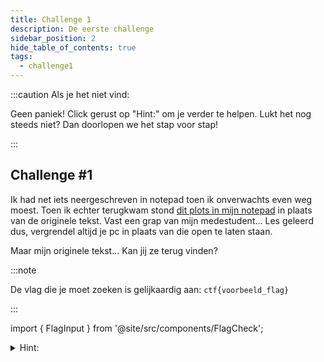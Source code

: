 ```yaml
---
title: Challenge 1
description: De eerste challenge
sidebar_position: 2
hide_table_of_contents: true
tags:
  - challenge1
---
```

:::caution Als je het niet vind:

Geen paniek! Click gerust op "Hint:" om je verder te helpen.
Lukt het nog steeds niet? Dan doorlopen we het stap voor stap!

:::

## Challenge #1
Ik had net iets neergeschreven in notepad toen ik onverwachts even weg moest. Toen ik echter terugkwam stond [dit plots in mijn notepad](./assets/challenge1.txt) in plaats van de originele tekst. Vast een grap van mijn medestudent... Les geleerd dus, vergrendel altijd je pc in plaats van die open te laten staan.

Maar mijn originele tekst... Kan jij ze terug vinden?

:::note

De vlag die je moet zoeken is gelijkaardig aan: ``ctf{voorbeeld_flag}``

:::

import { FlagInput } from '@site/src/components/FlagCheck';

<FlagInput flagNumber="0" />

<details>
    <summary>Hint:</summary>
    <div>
        <div>Het is een bestandstype dat werd opgeslaan als een .txt bestand (zie de warm-up!)</div>
        <br/>
        <details>
            <summary>Oplossing:</summary>
            <div>
                <div>Het bestandstype is eigenlijk een .zip bestand. Hierin vind je een interessante .txt met base64 erin.</div>
                <br/>
                <details>
                <summary>De vlag:</summary>
                <div>
                    <p>Eens je de base64 erin decodeerd zoals in de warm-up vind je de vlag:</p>
                    <p>Geef de gevonden vlag in hierboven en zie als ze juist is!</p>
                </div>
                </details>
            </div>
        </details>
  </div>
</details>